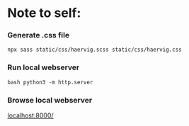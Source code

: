 # Note to self:

### Generate .css file

``npx sass static/css/haervig.scss static/css/haervig.css``

### Run local webserver

``bash
python3 -m http.server
``

### Browse local webserver

[localhost:8000/](http://localhost:8000/)